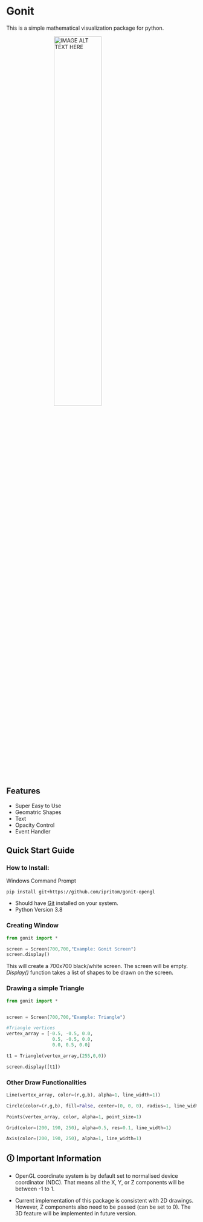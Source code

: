 # Gonit
This is a simple mathematical visualization package for python.


<a href="http://www.youtube.com/watch?feature=player_embedded&v=YOUTUBE_VIDEO_ID_HERE
" target="_blank"><img src="https://drive.google.com/uc?export=view&id=1Ad_qZYUwAmgHxGMw_JnT8I4efLBb8Nuf" 
alt="IMAGE ALT TEXT HERE" style="display: block;
  margin-left: auto;
  margin-right: auto;
  width: 50%;" /></a>

## Features
* Super Easy to Use
* Geomatric Shapes
* Text
* Opacity Control
* Event Handler

## Quick Start Guide
### How to Install:
Windows Command Prompt
```
pip install git+https://github.com/ipritom/gonit-opengl
```
* Should have [Git](https://git-scm.com/) installed on your system.
* Python Version 3.8

### Creating Window
```python
from gonit import *

screen = Screen(700,700,"Example: Gonit Screen")
screen.display()
```
This will create a 700x700 black/white screen. The screen will be empty. *Display()* function takes a list of shapes to be drawn on the screen.

### Drawing a simple Triangle

```python
from gonit import *


screen = Screen(700,700,"Example: Triangle")

#Triangle vertices 
vertex_array = [-0.5, -0.5, 0.0,
                 0.5, -0.5, 0.0,
                 0.0, 0.5, 0.0]

t1 = Triangle(vertex_array,(255,0,0))

screen.display([t1])
```
### Other Draw Functionalities
```python
Line(vertex_array, color=(r,g,b), alpha=1, line_width=1))
```
```python
Circle(color=(r,g,b), fill=False, center=(0, 0, 0), radius=1, line_width=2, alpha=1)
```
```python
Points(vertex_array, color, alpha=1, point_size=1)
```
```python
Grid(color=(200, 190, 250), alpha=0.5, res=0.1, line_width=1)
```
```python
Axis(color=(200, 190, 250), alpha=1, line_width=1)
```
## 🛈 Important Information
* OpenGL coordinate system is by default set to normalised device coordinator (NDC). That means all the X, Y, or Z components will be between -1 to 1.
  
* Current implementation of this package is consistent with 2D drawings. However, Z components also need to be passed (can be set to 0). The 3D feature will be implemented in future version.
